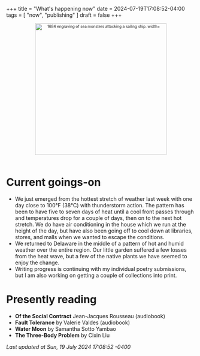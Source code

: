 +++
title = "What's happening now"
date = 2024-07-19T17:08:52-04:00
tags = [
    "now",
    "publishing"
]
draft = false
+++
<div align="center" style="font-size:x-small"><img src="https://milkfish08.s3.amazonaws.com/photo/blog/abovethefold/1684-untitled-engraving-of-sea-monsters-attacking-a-sailing-vessel-49fa31.jpg" alt="1684 engraving of sea monsters attacking a sailing ship. width="512" height="351" title="Sea monsters attacking a sailing ship" /></div><br clear="all" />

# Current goings-on

* We just emerged from the hottest stretch of weather last week with one day close to 100&deg;F (38&deg;C) with thunderstorm action.
The pattern has been to have five to seven days of heat until a cool front passes through and temperatures drop for a couple of days, then on to the next hot stretch.
We do have air conditioning in the house which we run at the height of the day, but have also been going off to cool down at libraries, stores, and malls when we wanted to escape the conditions.
* We returned to Delaware in the middle of a pattern of hot and humid weather over the entire region.
Our little garden suffered a few losses from the heat wave, but a few of the native plants we have seemed to enjoy the change.
* Writing progress is continuing with my individual poetry submissions, but I am also working on getting a couple of collections into print.

# Presently reading

* __Of the Social Contract__ Jean-Jacques Rousseau (audiobook)
* __Fault Tolerance__ by Valerie Valdes (audiobook)
* __Water Moon__ by Samantha Sotto Yambao
* __The Three-Body Problem__ by Cixin Liu

*Last updated at Sun, 19 July 2024 17:08:52 -0400*
